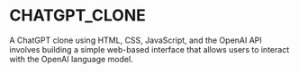 # CHATGPT_CLONE
A ChatGPT clone using HTML, CSS, JavaScript, and the OpenAI API involves building a simple web-based interface that allows users to interact with the OpenAI language model.
